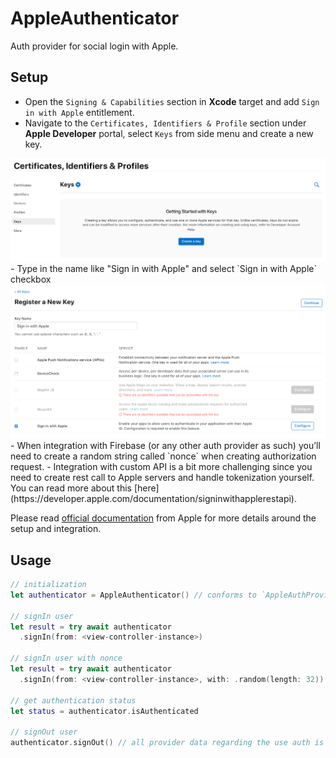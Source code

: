 # AppleAuthenticator

Auth provider for social login with Apple.

## Setup
- Open the `Signing & Capabilities` section in **Xcode** target and add `Sign in with Apple` entitlement.
- Navigate to the `Certificates, Identifiers & Profile` section under **Apple Developer** portal, select `Keys` from side menu and create a new key.
<img src="signInWithApple-keys.png" />
- Type in the name like "Sign in with Apple" and select `Sign in with Apple` checkbox
<img src="signInWithApple-portal.png" />
- When integration with Firebase (or any other auth provider as such) you’ll need to create a random string called `nonce` when creating authorization request.
- Integration with custom API is a bit more challenging since you need to create rest call to Apple servers and handle tokenization yourself. You can read more about this [here](https://developer.apple.com/documentation/signinwithapplerestapi).

Please read [official documentation](https://developer.apple.com/sign-in-with-apple/get-started/) from Apple for more details around the setup and integration.

## Usage

```swift
// initialization
let authenticator = AppleAuthenticator() // conforms to `AppleAuthProvidable` protocol

// signIn user
let result = try await authenticator
  .signIn(from: <view-controller-instance>)
  
// signIn user with nonce
let result = try await authenticator
  .signIn(from: <view-controller-instance>, with: .random(length: 32))

// get authentication status
let status = authenticator.isAuthenticated

// signOut user
authenticator.signOut() // all provider data regarding the use auth is cleared at this point
```
